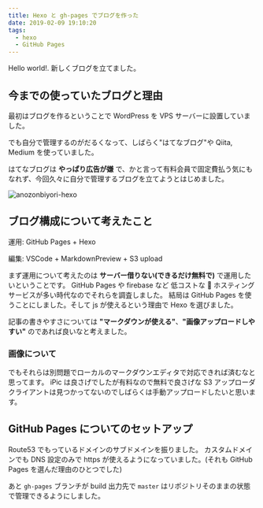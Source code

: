 ```yaml
---
title: Hexo と gh-pages でブログを作った
date: 2019-02-09 19:10:20
tags:
  - hexo
  - GitHub Pages
---
```


Hello world!. 新しくブログを立てました。

## 今までの使っていたブログと理由

最初はブログを作るということで WordPress を VPS サーバーに設置していました。

でも自分で管理するのがだるくなって、しばらく"はてなブログ"や Qiita, Medium を使っていました。

はてなブログは **やっぱり広告が嫌** で、かと言って有料会員で固定費払う気にもなれず、今回久々に自分で管理するブログを立てようとはじめました。

![anozonbiyori-hexo](https://ws2.sinaimg.cn/large/006tKfTcgy1g0sw19moeqj30zk0k0ad2.jpg)

## ブログ構成について考えたこと

運用: GitHub Pages + Hexo

編集: VSCode + MarkdownPreview + S3 upload

まず運用について考えたのは **サーバー借りない(できるだけ無料で)** で運用したいということです。
GitHub Pages や firebase など 低コストな  ホスティングサービスが多い時代なのでそれらを調査しました。
結局は GitHub Pages を使うことにしました。そして js が使えるという理由で Hexo を選びました。

記事の書きやすさについては **"マークダウンが使える"**、**"画像アップロードしやすい"** のであれば良いなと考えました。

### 画像について

でもそれらは別問題でローカルのマークダウンエディタで対応できれば済むなと思ってます。
iPic は良さげでしたが有料なので無料で良さげな S3 アップローダクライアントは見つかってないのでしばらくは手動アップロードしたいと思います。

## GitHub Pages についてのセットアップ

Route53 でもっているドメインのサブドメインを振りました。
カスタムドメインでも DNS 設定のみで https が使えるようになっていました。(それも GitHub Pages を選んだ理由のひとつでした)

あと `gh-pages` ブランチが build 出力先で `master` はリポジトリそのままの状態で管理できるようにしました。
